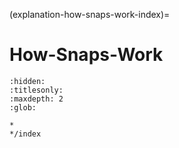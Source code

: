 (explanation-how-snaps-work-index)=
# How-Snaps-Work

```{toctree}
:hidden:
:titlesonly:
:maxdepth: 2
:glob:

*
*/index
